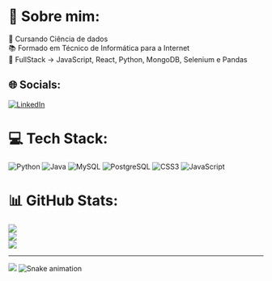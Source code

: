 # 💫 Sobre mim:
🔭 Cursando Ciência de dados<br>
📚 Formado em Técnico de Informática para a Internet<br>
🌱 FullStack -> JavaScript, React, Python, MongoDB, Selenium e Pandas


## 🌐 Socials:
[![LinkedIn](https://img.shields.io/badge/LinkedIn-%230077B5.svg?logo=linkedin&logoColor=white)](https://www.linkedin.com/in/arthur-dos-santos-90183a282/) 

# 💻 Tech Stack:
![Python](https://img.shields.io/badge/python-%29ebff.svg?style=for-the-badge&logo=python&logoColor=white) 
![Java](https://img.shields.io/badge/java-%23ED8B00.svg?style=for-the-badge&logo=java&logoColor=white) 
![MySQL](https://img.shields.io/badge/mysql-%2300f.svg?style=for-the-badge&logo=mysql&logoColor=white) 
![PostgreSQL](https://img.shields.io/badge/PostgreSQL-%29ebff.svg?style=for-the-badge&logo=PostgreSQL&logoColor=white)
![CSS3](https://img.shields.io/badge/css3-%231572B6.svg?style=for-the-badge&logo=css3&logoColor=white) 
![JavaScript](https://img.shields.io/badge/javascript-%23323330.svg?style=for-the-badge&logo=javascript&logoColor=%23F7DF1E)  	
# 📊 GitHub Stats:
![](https://github-readme-stats.vercel.app/api?username=Arthur-San&theme=highcontrast&hide_border=false&include_all_commits=false&count_private=false)<br/>
![](https://github-readme-streak-stats.herokuapp.com/?user=Arthur-San&theme=highcontrast&hide_border=false)<br/>
![](https://github-readme-stats.vercel.app/api/top-langs/?username=Arthur-San&theme=highcontrast&hide_border=false&include_all_commits=false&count_private=false&layout=compact)

---
[![](https://visitcount.itsvg.in/api?id=Arthur-San&label=Profile%20Views&color=2&icon=0&pretty=false)](https://visitcount.itsvg.in)
![Snake animation](https://github.com/seu-usuário-aqui/seu-usuário-aqui/blob/output/github-contribution-grid-snake.svg)

<!-- Proudly created with GPRM ( https://gprm.itsvg.in ) -->
